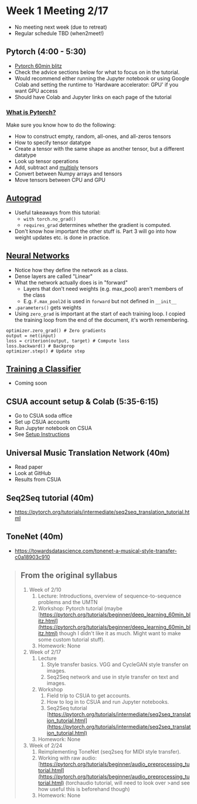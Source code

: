 # Week 1 Meeting 2/17

- No meeting next week (due to retreat)
- Regular schedule TBD (when2meet!)

## Pytorch (4:00 - 5:30)
- [Pytorch 60min blitz](https://pytorch.org/tutorials/beginner/deep_learning_60min_blitz.html)
- Check the advice sections below for what to focus on in the tutorial.
- Would recommend either running the Jupyter notebook or using Google Colab and setting the runtime to 'Hardware accelerator: GPU' if you want GPU access
- Should have Colab and Jupyter links on each page of the tutorial

### [What is Pytorch?](https://pytorch.org/tutorials/beginner/blitz/tensor_tutorial.html#sphx-glr-beginner-blitz-tensor-tutorial-py)
Make sure you know how to do the following:
- How to construct empty, random, all-ones, and all-zeros tensors
- How to specify tensor datatype
- Create a tensor with the same shape as another tensor, but a different datatype
- Look up tensor operations
- Add, subtract and [multiply](https://stackoverflow.com/questions/44524901/how-to-do-product-of-matrices-in-pytorch) tensors
- Convert between Numpy arrays and tensors
- Move tensors between CPU and GPU

## [Autograd](https://pytorch.org/tutorials/beginner/blitz/autograd_tutorial.html#sphx-glr-beginner-blitz-autograd-tutorial-py)
- Useful takeaways from this tutorial:
    - `with torch.no_grad()`
    - `requires_grad` determines whether the gradient is computed.
- Don't know how important the other stuff is. Part 3 will go into how weight updates etc. is done in practice.

## [Neural Networks](https://colab.research.google.com/github/pytorch/tutorials/blob/gh-pages/_downloads/neural_networks_tutorial.ipynb#scrollTo=pFyfk2z9r48d)
- Notice how they define the network as a class.
- Dense layers are called "Linear"
- What the network actually does is in "forward"
    - Layers that don't need weights (e.g. max_pool) aren't members of the class
    - E.g. `F.max_pool2d` is used in `forward` but not defined in `__init__`
- `.parameters()` gets weights
- Using `zero_grad` is important at the start of each training loop.
I copied the training loop from the end of the document, it's worth remembering.
```
optimizer.zero_grad() # Zero gradients
output = net(input)
loss = criterion(output, target) # Compute loss
loss.backward() # Backprop
optimizer.step() # Update step
```

## [Training a Classifier](https://colab.research.google.com/github/pytorch/tutorials/blob/gh-pages/_downloads/cifar10_tutorial.ipynb)
- Coming soon

## CSUA account setup & Colab (5:35-6:15)
- Go to CSUA soda office
- Set up CSUA accounts
- Run Jupyter notebook on CSUA
- See [Setup Instructions](csua.html)

## Universal Music Translation Network (40m)
- Read paper
- Look at GitHub
- Results from CSUA

## Seq2Seq tutorial (40m)
- https://pytorch.org/tutorials/intermediate/seq2seq_translation_tutorial.html

## ToneNet (40m)
- https://towardsdatascience.com/tonenet-a-musical-style-transfer-c0a18903c910

> ## From the original syllabus
> 1. Week of 2/10
>    1. Lecture: Introductions, overview of sequence-to-sequence problems and the UMTN
>    2. Workshop: Pytorch tutorial (maybe [https://pytorch.org/tutorials/beginner/deep_learning_60min_blitz.html](https://pytorch.org/tutorials/beginner/deep_learning_60min_blitz.html) though I didn't like it as much. Might want to make some custom tutorial stuff).
>    3. Homework: None
>2. Week of 2/17
>    1. Lecture
>        1. Style transfer basics. VGG and CycleGAN style transfer on images.
>        2. Seq2Seq network and use in style transfer on text and images.
>    2. Workshop
>        1. Field trip to CSUA to get accounts.
>        2. How to log in to CSUA and run Jupyter notebooks.
>        3. Seq2Seq tutorial [https://pytorch.org/tutorials/intermediate/seq2seq_translation_tutorial.html](https://pytorch.org/tutorials/intermediate/seq2seq_translation_tutorial.html)
>    3. Homework: None
>3. Week of 2/24
>    1. Reimplementing ToneNet (seq2seq for MIDI style transfer).
>    2. Working with raw audio: [https://pytorch.org/tutorials/beginner/audio_preprocessing_tutorial.html](https://pytorch.org/tutorials/beginner/audio_preprocessing_tutorial.html) (torchaudio tutorial, will need to look over >and see how useful this is beforehand though)
>    3. Homework: None